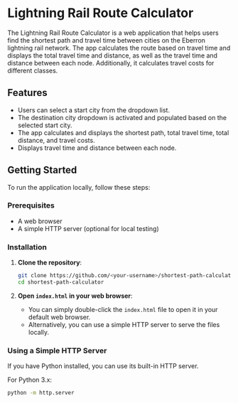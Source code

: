 # Lightning Rail Route Calculator

The Lightning Rail Route Calculator is a web application that helps users find the shortest path and travel time between cities on the Eberron lightning rail network. The app calculates the route based on travel time and displays the total travel time and distance, as well as the travel time and distance between each node. Additionally, it calculates travel costs for different classes.

## Features

- Users can select a start city from the dropdown list.
- The destination city dropdown is activated and populated based on the selected start city.
- The app calculates and displays the shortest path, total travel time, total distance, and travel costs.
- Displays travel time and distance between each node.

## Getting Started

To run the application locally, follow these steps:

### Prerequisites

- A web browser
- A simple HTTP server (optional for local testing)

### Installation

1. **Clone the repository**:

    ```bash
    git clone https://github.com/<your-username>/shortest-path-calculator.git
    cd shortest-path-calculator
    ```

2. **Open `index.html` in your web browser**:
    - You can simply double-click the `index.html` file to open it in your default web browser.
    - Alternatively, you can use a simple HTTP server to serve the files locally.

### Using a Simple HTTP Server

If you have Python installed, you can use its built-in HTTP server.

For Python 3.x:

```bash
python -m http.server
